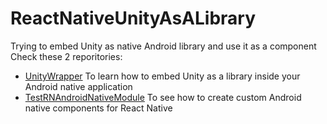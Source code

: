 # ReactNativeUnityAsALibrary
Trying to embed Unity as native Android library and use it as a component
Check these 2 reporitories:
- [UnityWrapper](https://github.com/LeonardJouve/UnityWrapper) To learn how to embed Unity as a library inside your Android native application
- [TestRNAndroidNativeModule](https://github.com/LeonardJouve/TestRNAndroidNativeModule) To see how to create custom Android native components for React Native
